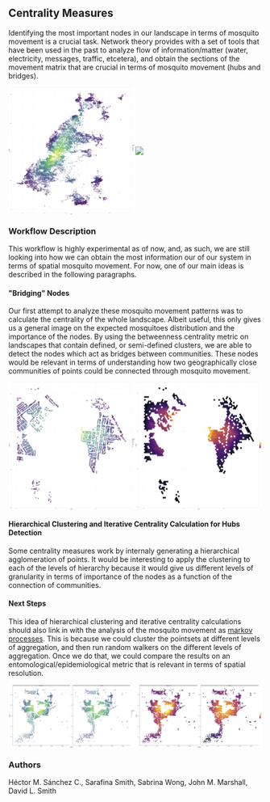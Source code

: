 ## Centrality Measures

Identifying the most important nodes in our landscape in terms of mosquito movement is a crucial task. Network theory provides with a set of tools that have been used in the past to analyze flow of information/matter (water, electricity, messages, traffic, etcetera), and obtain the sections of the movement matrix that are crucial in terms of mosquito movement (hubs and bridges).

<img src="./media/MoroniPoint.jpg" width="50%" align="middle"><img src="./media/MoroniHex.jpg" width="50%" align="middle">


### Workflow Description

This workflow is highly experimental as of now, and, as such, we are still looking into how we can obtain the most information our of our system in terms of spatial mosquito movement. For now, one of our main ideas is described in the following paragraphs.

#### "Bridging" Nodes

Our first attempt to analyze these mosquito movement patterns was to calculate the centrality of the whole landscape. Albeit useful, this only gives us a general image on the expected mosquitoes distribution and the importance of the nodes. By using the betweenness centrality metric on landscapes that contain defined, or semi-defined clusters, we are able to detect the nodes which act as bridges between communities. These nodes would be relevant in terms of understanding how two geographically close communities of points could be connected through mosquito movement.

<img src="./media/YorkeysKnob_centralityScatter.jpg" width="50%" align="middle"><img src="./media/YorkeysKnob_centralityHex.jpg" width="50%" align="middle">


#### Hierarchical Clustering and Iterative Centrality Calculation for Hubs Detection

Some centrality measures work by internaly generating a hierarchical agglomeration of points. It would be interesting to apply the clustering to each of the levels of hierarchy because it would give us different levels of granularity in terms of importance of the nodes as a function of the connection of communities.


#### Next Steps

This idea of hierarchical clustering and iterative centrality calculations should also link in with the analysis of the mosquito movement as [markov processes](./TargetedInterventions.html). This is because we could cluster the pointsets at different levels of aggregation, and then run random walkers on the different levels of aggregation. Once we do that, we could compare the results on an entomological/epidemiological metric that is relevant in terms of spatial resolution.

<img src="./media/GordonvaleScatter.jpg" width="50%" align="middle"><img src="./media/GordonvaleHex.jpg" width="50%" align="middle">

### Authors

Héctor M. Sánchez C., Sarafina Smith, Sabrina Wong, John M. Marshall, David L. Smith
